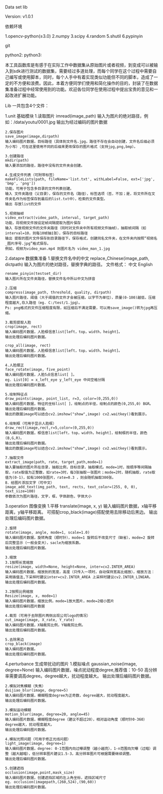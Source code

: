 Data set lib

Version: v1.0.1

依赖环境

1.opencv-python(≥3.0)
2.numpy
3.scipy
4.random
5.shutil
6.pypinyin

git

python2: 
python3:

本工具函数库是有感于在实际工作中数据集从原始图片或者视频，到变成可以被输入到sdk进行测试的数据集，需要经过多道处理，而每个同学在这个过程中需要自己编写或使用脚本，同时，每个人手中有着实现类似功能但不同的脚本，造成了一定的不方便和浪费。因此，本着方便同学们使用和简化操作的目的，封装了在数据集准备过程中经常使用到的功能。欢迎各位同学在使用过程中提出宝贵的意见和一起改进扩展功能。

Lib 一共包含4个文件：

1.unit 基础模块
	1.读取图片
	imread(image_path)
	输入为图片的绝对路径，例如：/data/youtu/0001.jpg
	输出为经过编码的图片数据
	
	2.保存图片
	save_image(image,dirpath)
	输入编码图片数据，目标路径（具体到文件名.jpg，路径不存在会自动创建，文件名后缀必须为小写）,可在这里使用不同的后缀来更改保存的图片格式（支持jpg,png,bmp）。
	
	3.创建路径
	mkdir(path)
	输入要添加的路径，路径中没有的文件夹会创建。
	
	4.生成文件列表（可附带标签）
	makeFileLists(path, fileName='list.txt', withLabel=False, ext=['jpg', 'bmp', 'png'])
	功能，可用于包含多目录的文件列表创建。
	输入 文件夹路径（父目录），保存的文件名（路径），标签选项（否，不加；是，将文件所在文件夹名作为标签保存到最后的list.txt中），检索的文件类型。
	输出 存放list的文件
	
	5.视频抽帧
	video_extract(video_path, interval, target_path)
	功能，将视频文件按设定帧间隔提取为图片保存
	输入 存放视频文件的文件夹路径（同时对文件夹中所有视频文件抽帧），抽取帧间隔（如interval=10，则每10帧抽1张），保存的目标路径
	输出 提取的图片文件保存到目录路径下，保存格式，创建同名文件夹，在文件夹内按照“视频名_图片序号.jpg”格式保存。
	例如，视频为video_man.mp4 则图片名为 video_man_1.jpg

2.datapre 数据集准备
	1.替换文件名中的中文
	replace_Chinese(image_path, dictpath)
	输入为图片的绝对路径，替换字典的路径。 
	文件格式：
	中文 English

	rename_pinyin(testset_dir)
	输入图片所在文件夹路径，替换文件名中所以中文为拼音
	
	2.压缩
	compress(image_path, threshold, quality, dirpath)
	输入图片路径，阈值（大于阈值的文件才会被压缩，以字节为单位），质量(0-100)越低，压缩程度越大,存入路径（eg. C:/test/1.jpg）。
	Ps: png格式的文件压缩程度有限，如压缩后不满足需要，可以用save_image()转为jpg再压缩。
	
	3.裁剪提取人脸
	crop(image, rect)
	输入编码图片数据，人脸框信息list[left，top，width，height]。
	输出处理后编码图片数据。

	crop_all(image, rect)
	输入编码图片数据，人脸框信息list[left，top，width，height]。
	输出处理后编码图片数据。

	4.人脸摆正
	face_rotate(image, five_point)
	输入编码图片数据，人脸5点信息list[ ]。
	eg. List[0] = x_left_eye y_left_eye 中间空格分隔
	输出处理后编码图片数据。

	5.绘制特征点
	draw_points(image, point_list, r=3, color=(0,255,0))
	输入编码图片数据，特征的坐标list[ ]，绘制点的半径，绘制点的颜色(0,255,0) BGR。
	输出处理后编码图片数据。
	输出的数据image可以结合cv2.imshow("show",image) cv2.waitkey()看到展示。

	6.绘制框（可用于显示人脸框）
	draw_rect(image,rect,r=5,color=(0,255,0))
	输入编码图片数据，框信息list[left，top，width，height]，绘制框的半径，颜色(B,G,R)。
	输出处理后编码图片数据。
	输出的数据image可以结合cv2.imshow("show",image) cv2.waitkey()看到展示。

	7.抽取文件
	extract_image(path, rate, target_path,mode=1)
	输入要抽取的图片所在目录，抽取比例，目标目录，抽取模式。mode=1时，按顺序等间隔抽取，rate取值为正整数，如rate=3时，每3张抽取一张图片；mode=2时，随机抽取，rate取值为(0-1)，如有1000张图片，rate=0.3 ，则会随机抽取300张。
	8．给图片添加文字（可中文）
	image_add_text(img_path, text, rects, text_color=(255, 0, 0), text_size=100)
	参数依次为图片路径，文字，框，字体颜色，字体大小
3.operation 图像变换
	1.平移
	translate(image, x, y)
	输入编码图片数据，x轴平移距离，y轴平移距离。
	可搭配crop_black(image)搭配使用去除移动后黑边。
	输出处理后编码图片数据。

	2.旋转
	rotate(image, angle, mode=1, scale=1.0)
	输入编码图片数据，旋转角度（顺时针），mode=1 旋转后不改变尺寸（缺省），mode=2 旋转后完整显示（一般会变大），sacle为缩放系数。
	输出处理后编码图片数据。

	3.缩放
	3.1按照长宽缩放
	resize(image, width=None, height=None, inter=cv2.INTER_AREA)
	输入编码图片数据，缩放到的宽度，高度（只传入一项时，自动保持宽高比缩放），缩放方法：采用插值法,下采样时建议inter=cv2.INTER_AREA 上采样时建议cv2.INTER_LINEAR。
	输出处理后编码图片数据。
	
	3.2按照比例缩放
	Resize(image, x, mode=1)
	输入编码图片数据，缩放比例，mode=1放大图片，mode=2缩小图片
	输出处理后编码图片数据
	
	4.裁剪（可用于去除图片两侧出现公司logo的情况）
	cut_image(image, X_rate, Y_rate)
	输入编码图片数据，X轴裁剪比例，Y轴裁剪比例。
	输出处理后编码图片数据。

	5.去除黑边
	crop_black(image)
	输入编码图片数据。
	输出处理后编码图片数据。

4.perturbance 生成带扰动的图片
	1.模拟噪点
	gaussian_noise(image, degree=None)
	输入编码图片数据，噪点扰动程度degree,推荐值：10-50 高分辨率需要调高degree。degree越大，扰动程度越大。
	输出处理后编码图片数据。

	2.模拟对焦模糊（失焦）
	duijiao_blur(image, degree=5)
	输入编码图片数据，模糊程度degree为正奇数，degree越大，扰动程度越大。
	输出处理后编码图片数据。

	3.模拟运动模糊
	motion_blur(image, degree=20, angle=45)
	输入编码图片数据，模糊程度degree（建议不超过20），相对运动角度（顺时针0-360）degree越大，扰动程度越大。
	输出处理后编码图片数据。

	4.模拟光照问题（可用于修正光线问题）
	light_image(image, degree=1)
	输入编码图片数据，degree: 0-1范围内向过曝调整（越小越亮），1-n范围向欠曝（过暗）调整（越大越暗），低分辨率图片建议1.5-3，高分辨率图片可根据需要继续调整。
	输出处理后编码图片数据。

	5.创建遮挡
	occlusion(image,point,mask_size)
	输入编码图片数据，创建遮挡区域的左上角坐标，遮挡区域尺寸
	eg. occlusion(imagepath,(260,524),(90,60))
	输出处理后编码图片数据。

